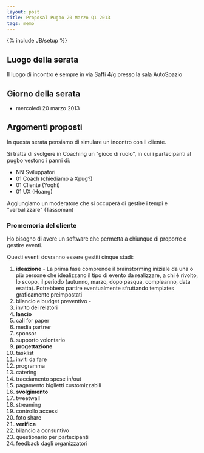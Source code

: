 ```yaml
---
layout: post
title: Proposal Pugbo 20 Marzo Q1 2013
tags: memo
---
```

{% include JB/setup %}

## Luogo della serata
Il luogo di incontro è sempre in via Saffi 4/g presso la sala AutoSpazio

## Giorno della serata
* mercoledì 20 marzo 2013

## Argomenti proposti
In questa serata pensiamo di simulare un incontro con il cliente.

Si tratta di svolgere in Coaching un "gioco di ruolo", in cui i partecipanti al pugbo vestono i panni di:
* NN Sviluppatori
* 01 Coach (chiediamo a Xpug?)
* 01 Cliente (Yoghi)
* 01 UX (Hoang)

Aggiungiamo un moderatore che si occuperà di gestire i tempi e "verbalizzare" (Tassoman)

### Promemoria del cliente
Ho bisogno di avere un software che permetta a chiunque di proporre e gestire eventi.

Questi eventi dovranno essere gestiti cinque stadi:
 1. __ideazione__ - La prima fase comprende il brainstorming iniziale da una o più persone che  idealizzano il tipo di evento da realizzare, a chi è rivolto, lo scopo, il periodo (autunno, marzo, dopo pasqua, compleanno, data esatta). Potrebbero partire eventualmente sfruttando templates graficamente preimpostati
   1. bilancio e budget preventivo - 
   2. invito dei relatori
 2. __lancio__
   1. call for paper
   2. media partner
   3. sponsor
   4. supporto volontario
 3. __progettazione__
   1. tasklist
   2. inviti da fare
   3. programma
   4. catering
   5. tracciamento spese in/out
   6. pagamento biglietti customizzabili
 4. __svolgimento__
   1. tweetwall
   2. streaming
   3. controllo accessi
   4. foto share
 5. __verifica__
   1. bilancio a consuntivo
   2. questionario per partecipanti
   3. feedback dagli organizzatori

